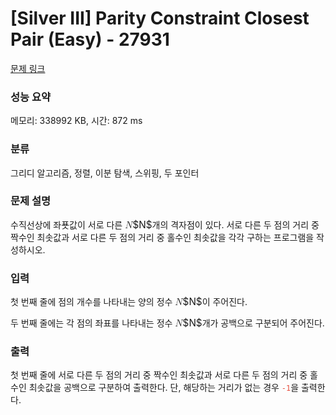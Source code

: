 # [Silver III] Parity Constraint Closest Pair (Easy) - 27931 

[문제 링크](https://www.acmicpc.net/problem/27931) 

### 성능 요약

메모리: 338992 KB, 시간: 872 ms

### 분류

그리디 알고리즘, 정렬, 이분 탐색, 스위핑, 두 포인터

### 문제 설명

<p>수직선상에 좌푯값이 서로 다른 <mjx-container class="MathJax" jax="CHTML" style="font-size: 109%; position: relative;"><mjx-math class="MJX-TEX" aria-hidden="true"><mjx-mi class="mjx-i"><mjx-c class="mjx-c1D441 TEX-I"></mjx-c></mjx-mi></mjx-math><mjx-assistive-mml unselectable="on" display="inline"><math xmlns="http://www.w3.org/1998/Math/MathML"><mi>N</mi></math></mjx-assistive-mml><span aria-hidden="true" class="no-mathjax mjx-copytext">$N$</span></mjx-container>개의 격자점이 있다. 서로 다른 두 점의 거리 중 짝수인 최솟값과 서로 다른 두 점의 거리 중 홀수인 최솟값을 각각 구하는 프로그램을 작성하시오.</p>

### 입력 

 <p>첫 번째 줄에 점의 개수를 나타내는 양의 정수 <mjx-container class="MathJax" jax="CHTML" style="font-size: 109%; position: relative;"><mjx-math class="MJX-TEX" aria-hidden="true"><mjx-mi class="mjx-i"><mjx-c class="mjx-c1D441 TEX-I"></mjx-c></mjx-mi></mjx-math><mjx-assistive-mml unselectable="on" display="inline"><math xmlns="http://www.w3.org/1998/Math/MathML"><mi>N</mi></math></mjx-assistive-mml><span aria-hidden="true" class="no-mathjax mjx-copytext">$N$</span></mjx-container>이 주어진다.</p>

<p>두 번째 줄에는 각 점의 좌표를 나타내는 정수 <mjx-container class="MathJax" jax="CHTML" style="font-size: 109%; position: relative;"><mjx-math class="MJX-TEX" aria-hidden="true"><mjx-mi class="mjx-i"><mjx-c class="mjx-c1D441 TEX-I"></mjx-c></mjx-mi></mjx-math><mjx-assistive-mml unselectable="on" display="inline"><math xmlns="http://www.w3.org/1998/Math/MathML"><mi>N</mi></math></mjx-assistive-mml><span aria-hidden="true" class="no-mathjax mjx-copytext">$N$</span></mjx-container>개가 공백으로 구분되어 주어진다. </p>

### 출력 

 <p>첫 번째 줄에 서로 다른 두 점의 거리 중 짝수인 최솟값과 서로 다른 두 점의 거리 중 홀수인 최솟값을 공백으로 구분하여 출력한다. 단, 해당하는 거리가 없는 경우 <span style="color:#e74c3c;"><code>-1</code></span>을 출력한다.</p>

